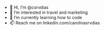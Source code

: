 - 👋 Hi, I’m @csrvdias
- 👀 I’m interested in travel and marketing
- 🌱 I’m currently learning how to code
- 📫 Reach me on linkedin.com/carolinasrvdias

<!---
csrvdias/csrvdias is a ✨ special ✨ repository because its `README.md` (this file) appears on your GitHub profile.
You can click the Preview link to take a look at your changes.
--->
